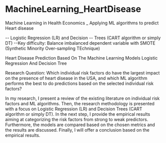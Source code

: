 # MachineLearning_HeartDisease
Machine Learning in Health Economics _ Applying ML algorithms to predict Heart disease

-- Logistic Regression (LR) and Decision
-- Trees (CART algorithm or simply DT)
--Key difficulty: Balance imbalanced dependent variable with SMOTE (Synthetic Minority Over-sampling TEchnique)

Heart Disease Prediction Based On The Machine Learning Models Logistic
Regression And Decision Tree

Research Question: Which individual risk factors do have the largest impact on the presence of heart disease in the USA, and
which ML algorithm performs the best to do predictions based on the selected individual risk factors?


In my research, I present a review of the existing literature on individual risk factors and ML algorithms.
Then, the research methodology is presented with a focus on Logistic Regression (LR) and Decision
Trees (CART algorithm or simply DT). In the next step, I provide the empirical results aiming at categorizing
the risk factors from strong to weak predictors. Furthermore, the models are compared based on the chosen metrics
and the results are discussed. Finally, I will offer a conclusion based on the empirical results.
